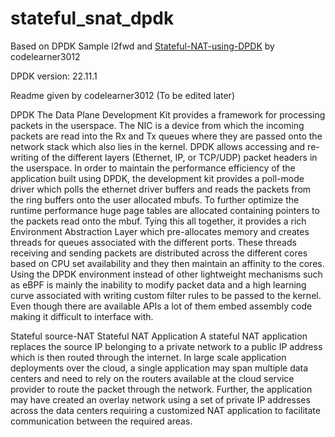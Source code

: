 # stateful_snat_dpdk

Based on DPDK Sample l2fwd and [Stateful-NAT-using-DPDK](https://github.com/codelearner3012/Stateful-NAT-using-DPDK) by codelearner3012 

DPDK version: 22.11.1

Readme given by codelearner3012 (To be edited later)

DPDK 
The Data Plane Development Kit provides a framework for processing packets in the userspace. The NIC is a device from which the incoming packets are read into the Rx and Tx queues where they are passed onto the network stack which also lies in the kernel. DPDK allows accessing and re-writing of the different layers (Ethernet, IP, or TCP/UDP) packet headers in the userspace. In order to maintain the performance efficiency of the application built using DPDK, the development kit provides a poll-mode driver which polls the ethernet driver buffers and reads the packets from the ring buffers onto the user allocated mbufs. To further optimize the runtime performance huge page tables are allocated containing pointers to the packets read onto the mbuf. Tying this all together, it provides a rich Environment Abstraction Layer which pre-allocates memory and creates threads for queues associated with the different ports. These threads receiving and sending packets are distributed across the different cores based on CPU set availability and they then maintain an affinity to the cores. Using the DPDK environment instead of other lightweight mechanisms such as eBPF is mainly the inability to modify packet data and a high learning curve associated with writing custom filter rules to be passed to the kernel. Even though there are available APIs a lot of them embed assembly code making it difficult to interface with. 

Stateful source-NAT
Stateful NAT Application A stateful NAT application replaces the source IP belonging to a private network to a public IP address which is then routed through the internet. In large scale application deployments over the cloud, a single application may span multiple data centers and need to rely on the routers available at the cloud service provider to route the packet through the network. Further, the application may have created an overlay network using a set of private IP addresses across the data centers requiring a customized NAT application to facilitate communication between the required areas.
